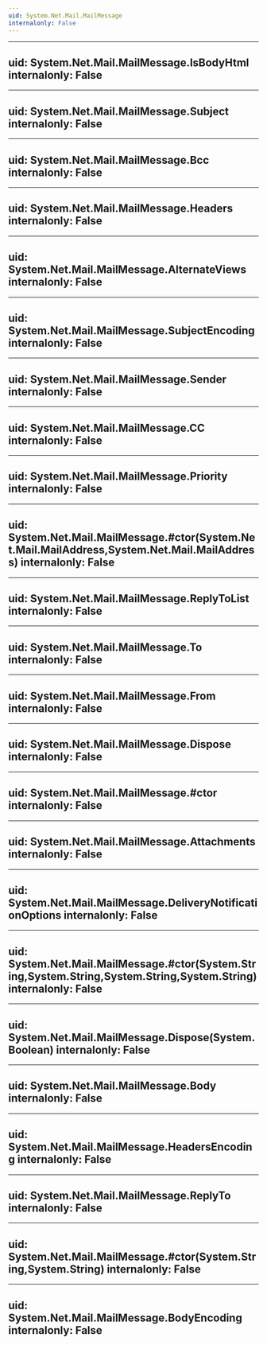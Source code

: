 ```yaml
---
uid: System.Net.Mail.MailMessage
internalonly: False
---
```


---
uid: System.Net.Mail.MailMessage.IsBodyHtml
internalonly: False
---

---
uid: System.Net.Mail.MailMessage.Subject
internalonly: False
---

---
uid: System.Net.Mail.MailMessage.Bcc
internalonly: False
---

---
uid: System.Net.Mail.MailMessage.Headers
internalonly: False
---

---
uid: System.Net.Mail.MailMessage.AlternateViews
internalonly: False
---

---
uid: System.Net.Mail.MailMessage.SubjectEncoding
internalonly: False
---

---
uid: System.Net.Mail.MailMessage.Sender
internalonly: False
---

---
uid: System.Net.Mail.MailMessage.CC
internalonly: False
---

---
uid: System.Net.Mail.MailMessage.Priority
internalonly: False
---

---
uid: System.Net.Mail.MailMessage.#ctor(System.Net.Mail.MailAddress,System.Net.Mail.MailAddress)
internalonly: False
---

---
uid: System.Net.Mail.MailMessage.ReplyToList
internalonly: False
---

---
uid: System.Net.Mail.MailMessage.To
internalonly: False
---

---
uid: System.Net.Mail.MailMessage.From
internalonly: False
---

---
uid: System.Net.Mail.MailMessage.Dispose
internalonly: False
---

---
uid: System.Net.Mail.MailMessage.#ctor
internalonly: False
---

---
uid: System.Net.Mail.MailMessage.Attachments
internalonly: False
---

---
uid: System.Net.Mail.MailMessage.DeliveryNotificationOptions
internalonly: False
---

---
uid: System.Net.Mail.MailMessage.#ctor(System.String,System.String,System.String,System.String)
internalonly: False
---

---
uid: System.Net.Mail.MailMessage.Dispose(System.Boolean)
internalonly: False
---

---
uid: System.Net.Mail.MailMessage.Body
internalonly: False
---

---
uid: System.Net.Mail.MailMessage.HeadersEncoding
internalonly: False
---

---
uid: System.Net.Mail.MailMessage.ReplyTo
internalonly: False
---

---
uid: System.Net.Mail.MailMessage.#ctor(System.String,System.String)
internalonly: False
---

---
uid: System.Net.Mail.MailMessage.BodyEncoding
internalonly: False
---
